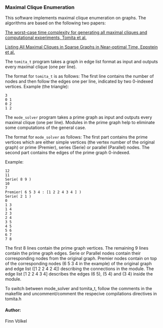 
### Maximal Clique Enumeration

This software implements maximal clique enumeration on graphs.
The algorithms are based on the following two papers:

[The worst-case time complexity for generating all maximal cliques and computational experiments, Tomita et al.](http://www.sciencedirect.com/science/article/pii/S0304397506003586)

[Listing All Maximal Cliques in Sparse Graphs in Near-optimal Time, Eppstein et al.](https://arxiv.org/abs/1006.5440)

The `tomita_t` program takes a graph in edge list format as input and outputs every
maximal clique (one per line).

The format for `tomita_t` is as follows: The first line contains the number of nodes and then follow the edges one per line, indicated by two 0-indexed vertices.
Example (the triangle):
```
3
0 1
0 2
1 2
```

The `mode_solver` program takes a prime graph as input and outputs every maximal clique (one per line).
Modules in the prime graph help to eliminate some computations of the general case.

The format for `mode_solver` as follows: The first part contains the prime vertices which are either simple vertices (the vertex number of the original graph) or prime (Premier), series (Serie) or parallel (Parallel) nodes. The second part contains the edges of the prime graph 0-indexed.

Example:
```
12
11
Serie( 8 9 )
10
7
Premier( 6 5 3 4 : [1 2 2 4 3 4 ] )
Serie( 2 1 )
0
1 3
1 4
2 3
2 4
3 5
4 5
5 6
6 7
7 8
```

The first 8 lines contain the prime graph vertices. The remaining 9 lines contain the prime graph edges. Serie or Parallel nodes contain their corresponding
nodes from the original graph. Premier nodes contain on top of the corresponding nodes (6 5 3 4 in the example) of the original graph and edge list ([1 2 2 4 2 4])
describing the connections in the module. The edge list [1 2 2 4 3 4] describes the edges (6 5), (5 4) and (3 4) inside the module.

To switch between mode_solver and tomita_t, follow the comments in the makefile
and uncomment/comment the respecive compilations directives in tomita.h

#### Author:
Finn Völkel
